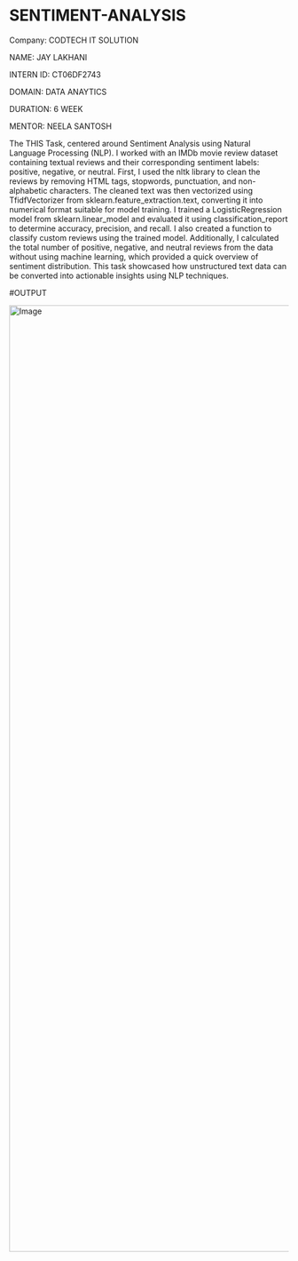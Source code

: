 # SENTIMENT-ANALYSIS

Company: CODTECH IT SOLUTION

NAME: JAY LAKHANI

INTERN ID: CT06DF2743

DOMAIN: DATA ANAYTICS

DURATION: 6 WEEK

MENTOR: NEELA SANTOSH


The THIS Task, centered around Sentiment Analysis using Natural Language Processing (NLP). I worked with an IMDb movie review dataset containing textual reviews and their corresponding sentiment labels: positive, negative, or neutral. First, I used the nltk library to clean the reviews by removing HTML tags, stopwords, punctuation, and non-alphabetic characters. The cleaned text was then vectorized using TfidfVectorizer from sklearn.feature_extraction.text, converting it into numerical format suitable for model training. I trained a LogisticRegression model from sklearn.linear_model and evaluated it using classification_report to determine accuracy, precision, and recall. I also created a function to classify custom reviews using the trained model. Additionally, I calculated the total number of positive, negative, and neutral reviews from the data without using machine learning, which provided a quick overview of sentiment distribution. This task showcased how unstructured text data can be converted into actionable insights using NLP techniques.

#OUTPUT

<img width="2880" height="1704" alt="Image" src="https://github.com/user-attachments/assets/4468baea-1614-46e7-b9e0-dcd74a15a7f8" />

